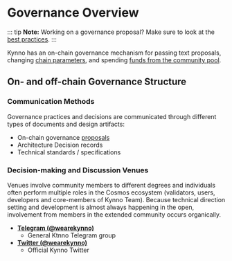 <!--
order: 1
title: "Overview"
-->

# Governance Overview

::: tip
**Note:** Working on a governance proposal? Make sure to look at the [best practices](./best_practices.md).
:::

Kynno has an on-chain governance mechanism for passing
text proposals, changing [chain parameters](./param_change.md), and spending [funds from the community pool](./community_pool.md).

## On- and off-chain Governance Structure

### Communication Methods

Governance practices and decisions are communicated through different types of documents and design artifacts:

- On-chain governance [proposals](https://www.kynno.org/proposals)
- Architecture Decision records
- Technical standards / specifications

### Decision-making and Discussion Venues

Venues involve community members to different degrees and individuals often perform multiple roles in the Cosmos ecosystem (validators, users, developers and core-members of Kynno Team). Because technical direction setting and development is almost always happening in the open, involvement from members in the extended community occurs organically.

- **[Telegram (@wearekynno)](https://t.me/wearekynno)**
    - General Ktnno Telegram group
- **[Twitter (@wearekynno)](https://twitter.com/wearekynno)**
    - Official Kynno Twitter
